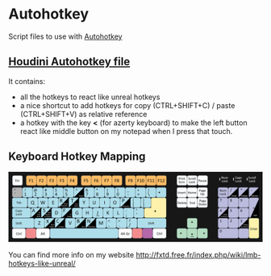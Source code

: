 # Autohotkey
Script files to use with [Autohotkey](http://www.autohotkey.com)  

 ## [Houdini Autohotkey file](Houdini_Hotkeys.ahk)
 It contains:  
 - all the hotkeys to react like unreal hotkeys  
 - a nice shortcut to add hotkeys for copy (CTRL+SHIFT+C) / paste (CTRL+SHIFT+V) as relative reference  
 - a hotkey with the key **<** (for azerty keyboard) to make the left button react like middle button on my notepad when I press that touch.  
 
## Keyboard Hotkey Mapping 
![Keyboard Mapping](ahk_unreal_like_vop_keyboard.png)

You can find more info on my website http://fxtd.free.fr/index.php/wiki/lmb-hotkeys-like-unreal/
